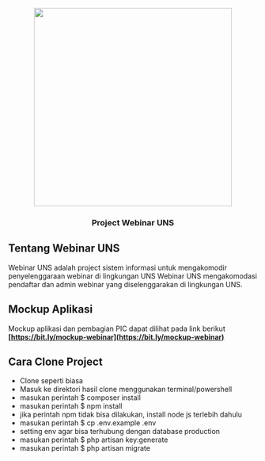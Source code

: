 <p align="center"><img src="https://i2.wp.com/uns.ac.id/id/wp-content/uploads/Logo-UNS-Biru.png?w=350&ssl=1" width="400"></p>
<h3 align="center">Project Webinar UNS</h3>

## Tentang Webinar UNS

Webinar UNS adalah project sistem informasi untuk mengakomodir penyelenggaraan webinar di lingkungan UNS
Webinar UNS mengakomodasi pendaftar dan admin webinar yang diselenggarakan di lingkungan UNS.

## Mockup Aplikasi

Mockup aplikasi dan pembagian PIC dapat dilihat pada link berikut  **[https://bit.ly/mockup-webinar](https://bit.ly/mockup-webinar)**

## Cara Clone Project

- Clone seperti biasa
- Masuk ke direktori hasil clone menggunakan terminal/powershell
- masukan perintah $ composer install
- masukan perintah $ npm install
- jika perintah npm tidak bisa dilakukan, install node js terlebih dahulu
- masukan perintah $ cp .env.example .env
- setting env agar bisa terhubung dengan database production
- masukan perintah $ php artisan key:generate
- masukan perintah $ php artisan migrate

